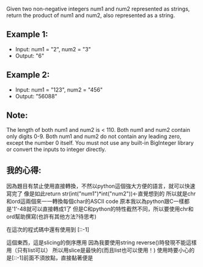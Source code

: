 Given two non-negative integers num1 and num2 represented as strings, return the product of num1 and num2, also represented as a string.

## Example 1:

* Input: num1 = "2", num2 = "3"
* Output: "6"
## Example 2:

* Input: num1 = "123", num2 = "456"
* Output: "56088"
## Note:

The length of both num1 and num2 is < 110.
Both num1 and num2 contain only digits 0-9.
Both num1 and num2 do not contain any leading zero, except the number 0 itself.
You must not use any built-in BigInteger library or convert the inputs to integer directly.

## 我的心得:
因為題目有禁止使用直接轉換，不然以python這個強大方便的語言，就可以快速寫完了
像是如此return str(int("num1")*int("num2"))←直覺想到的
所以就是chr和ord這兩個來一一轉換每個char的ASCII code
原本我以為python跟C一樣都是'1'-48就可以直接轉成1了
但是C和python的特性截然不同，所以要使用chr和ord幫助撰寫(也許有其他方法?待思考)

在這次的程式碼中還有使用到
	[::-1]
	
這個東西，這是slicing的倒序應用
因為我要使用string reverse()時發現不能這樣用（只有list可以）
所以用slice是最快的(而且list也可以使用！)
使用時要小心的是[::-1]前面不須放點，直接黏著便是